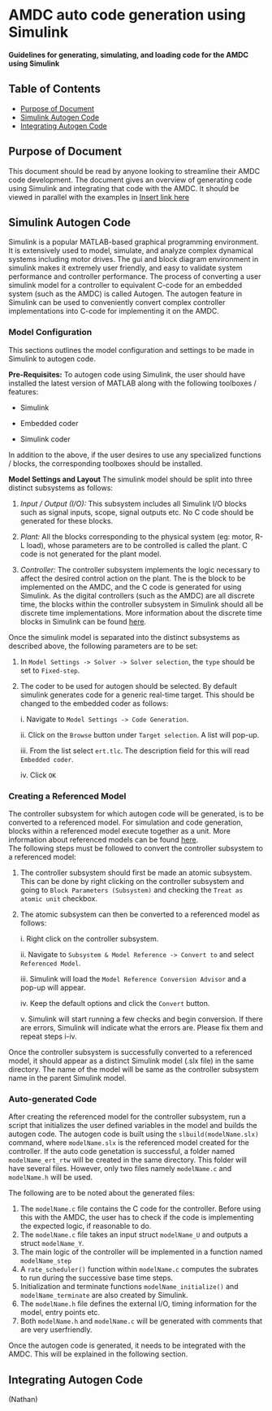 # AMDC auto code generation using Simulink

**Guidelines for generating, simulating, and loading code for the AMDC using Simulink**

## Table of Contents

- [Purpose of Document](#purpose-of-document)
- [Simulink Autogen Code](#simulink-autogen-code)
- [Integrating Autogen Code](#integrating-autogen-code)

## Purpose of Document

This document should be read by anyone looking to streamline their AMDC code development. The document gives an overview of generating code using Simulink and integrating that code with the AMDC. It should be viewed in parallel with the examples in [Insert link here](./) 

## Simulink Autogen Code
Simulink is a popular MATLAB-based graphical programming environment. It is extensively used to model, simulate, and analyze complex dynamical systems including motor drives. The gui and block diagram environment in simulink makes it extremely user friendly, 
and easy to validate system performance and controller performance. The process of converting a user simulink model for a controller to equivalent C-code for an embedded system (such as the AMDC) is called Autogen. The autogen feature in Simulink can be used to conveniently convert complex controller implementations into C-code for implementing it on the AMDC.

### Model Configuration

This sections outlines the model configuration and settings to be made in Simulink to autogen code. 

**Pre-Requisites:** 
To autogen code using Simulink, the user should have installed the latest version of MATLAB along with the following toolboxes / features:

- Simulink

- Embedded coder

- Simulink coder

In addition to the above, if the user desires to use any specialized functions / blocks, the corresponding toolboxes should be installed.

**Model Settings and Layout**
The simulink model should be split into three distinct subsystems as follows:
1. _Input / Output (I/O):_ This subsystem includes all Simulink I/O blocks such as signal inputs, scope, signal outputs etc. No C code should be generated for these blocks. 
	
2. _Plant:_ All the blocks corresponding to the physical system (eg: motor, R-L load), whose parameters are to be controlled is called the plant. C code is not generated for the plant model.
	
3. _Controller:_ The controller subsystem implements the logic necessary to affect the desired control action on the plant. The is the block to be implemented on the AMDC, and the C code is generated for using Simulink. As the digital controllers (such as the AMDC) are all discrete time, the blocks within the controller subsystem in Simulink should all be discrete time implementations. More information about the discrete time blocks in Simulink can be found [here](https://www.mathworks.com/help/simulink/discrete.html). 	

Once the simulink model is separated into the distinct subsystems as described above, the following parameters are to be set:
1. In `Model Settings -> Solver -> Solver selection`, the `type` should be set to `Fixed-step`. 
2. The coder to be used for autogen should be selected. By default simulink generates code for a generic real-time target. This should be changed to the embedded coder as follows:	

	i. Navigate to `Model Settings -> Code Generation`.

	ii. Click on the `Browse` button under `Target selection`. A list will pop-up.

	iii. From the list select `ert.tlc`. The description field for this will read `Embedded coder`.

	iv. Click `OK` 
	
### Creating a Referenced Model
The controller subsystem for which autogen code will be generated, is to be converted to a referenced model. For simulation and code generation, blocks within a referenced model execute together as a unit. More information about referenced models can be found [here](https://www.mathworks.com/help/simulink/model-reference.html).	
The following steps must be followed to convert the controller subsystem to a referenced model:

1. The controller subsystem should first be made an atomic subsystem. This can be done by right clicking on the controller subsystem and going to `Block Parameters (Subsystem)` and checking the `Treat as atomic unit` checkbox.

2. The atomic subsystem can then be converted to a referenced model as follows:

	i. Right click on the controller subsystem.

	ii. Navigate to `Subsystem & Model Reference -> Convert to` and select `Referenced Model`.

	iii. Simulink will load the `Model Reference Conversion Advisor` and a pop-up will appear.

	iv. Keep the default options and click the `Convert` button.

	v. Simulink will start running a few checks and begin conversion. If there are errors, Simulink will indicate what the errors are. Please fix them and repeat steps i-iv.
		
Once the controller subsystem is successfully converted to a referenced model, it should appear as a distinct Simulink model (.slx file) in the same directory. The name of the model will be same as the controller subsystem name in the parent Simulink model.

### Auto-generated Code
After creating the referenced model for the controller subsystem, run a script that initializes the user defined variables in the model and builds the autogen code. The autogen code is built using the `slbuild(modelName.slx)` command, where `modelName.slx` is the referenced model created for the controller.
If the auto code genetation is successful, a folder named `modelName_ert_rtw` will be created in the same directory. This folder will have several files. However, only two files namely `modelName.c` and `modelName.h` will be used.

The following are to be noted about the generated files:
1. The `modelName.c` file contains the C code for the controller. Before using this with the AMDC, the user has to check if the code is implementing the expected logic, if reasonable to do.
2. The `modelName.c` file takes an input struct `modelName_U` and outputs a struct `modelName_Y`.
3. The main logic of the controller will be implemented in a function named `modelName_step` 
4. A `rate_scheduler()` function within `modelName.c` computes the subrates to run during the successive base time steps.
5. Initialization and terminate functions `modelName_initialize()` and `modelName_terminate` are also created by Simulink.  
6. The `modelName.h` file defines the external I/O, timing information for the model, entry points etc.
7. Both `modelName.h` and `modelName.c` will be generated with comments that are very userfriendly.

Once the autogen code is generated, it needs to be integrated with the AMDC. This will be explained in the following section.

## Integrating Autogen Code
(Nathan)
